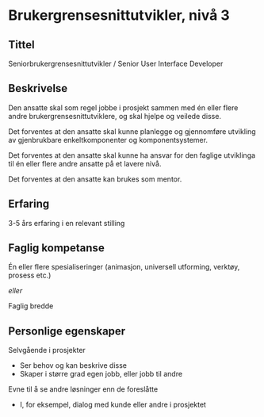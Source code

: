# Brukergrensesnittutvikler, nivå 3

## Tittel

Seniorbrukergrensesnittutvikler / Senior User Interface Developer

## Beskrivelse

Den ansatte skal som regel jobbe i prosjekt sammen med én eller flere andre brukergrensesnittutviklere, og skal hjelpe og veilede disse.

Det forventes at den ansatte skal kunne planlegge og gjennomføre utvikling av gjenbrukbare enkeltkomponenter og komponentsystemer.

Det forventes at den ansatte skal kunne ha ansvar for den faglige utviklinga til én eller flere andre ansatte på et lavere nivå.

Det forventes at den ansatte kan brukes som mentor.

## Erfaring

3-5 års erfaring i en relevant stilling

## Faglig kompetanse

Én eller flere spesialiseringer (animasjon, universell utforming, verktøy, prosess etc.)

_eller_

Faglig bredde

## Personlige egenskaper

Selvgående i prosjekter

- Ser behov og kan beskrive disse
- Skaper i større grad egen jobb, eller jobb til andre

Evne til å se andre løsninger enn de foreslåtte

- I, for eksempel, dialog med kunde eller andre i prosjektet
